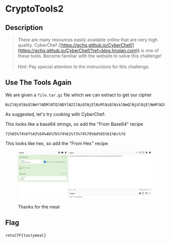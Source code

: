 # CryptoTools2

## Description

> There are many resources easily available online that are very high quality. CyberChef ([https://gchq.github.io/CyberChef/](https://gchq.github.io/CyberChef/?ref=blog.hnolan.com)) is one of these tools. Become familiar with the website to solve this challenge!\
> \
> Hint: Pay special attention to the instructions for this challenge.

## Use The Tools Again

We are given a `file.tar.gz` file which we can extract to get our cipher

```
NzIlNjUlNzQlNmYlNDMlNTQlNDYlN2IlNzQlNjElNzMlNzQlNzklNmQlNjUlNjElNmMlN2Q=
```

As suggested, let's try cooking with CyberChef:

This looks like a base64 strings, so add the "From Base64" recipe

```
72%65%74%6f%43%54%46%7b%74%61%73%74%79%6d%65%61%6c%7d
```

This looks like hex, so add the "From Hex" recipe

<figure><img src="../../.gitbook/assets/image (18).png" alt=""><figcaption><p>Thanks for the meal</p></figcaption></figure>

## Flag

`retoCTF{tastymeal}`
